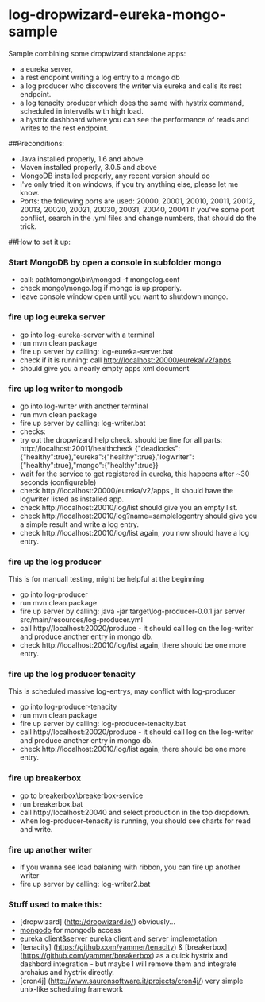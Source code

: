 # log-dropwizard-eureka-mongo-sample
Sample combining some dropwizard standalone apps: 
* a eureka server, 
* a rest endpoint writing a log entry to a mongo db 
* a log producer who discovers the writer via eureka and calls its rest endpoint.
* a log tenacity producer which does the same with hystrix command, scheduled in intervalls with high load.
* a hystrix dashboard where you can see the performance of reads and writes to the rest endpoint.

##Preconditions:
 * Java installed properly, 1.6 and above
 * Maven installed properly, 3.0.5 and above
 * MongoDB installed properly, any recent version should do
 * I've only tried it on windows, if you try anything else, please let me know.
 * Ports: the following ports are used: 20000, 20001, 20010, 20011, 20012, 20013, 20020, 20021, 20030, 20031, 20040, 20041
 	If you've some port conflict, search in the .yml files and change numbers, that should do the trick.

##How to set it up:

### Start MongoDB by open a console in subfolder mongo
 * call: pathtomongo\bin\mongod -f mongolog.conf
 * check mongo\mongo.log if mongo is up properly.
 * leave console window open until you want to shutdown mongo.

### fire up log eureka server
 * go into log-eureka-server with a terminal 
 * run mvn clean package
 * fire up server by calling: log-eureka-server.bat
 * check if it is running: call [http://localhost:20000/eureka/v2/apps](http://localhost:20000/eureka/v2/apps)
 * should give you a nearly empty apps xml document

### fire up log writer to mongodb
 * go into log-writer with another terminal
 * run mvn clean package
 * fire up server by calling: log-writer.bat
 * checks:
 * try out the dropwizard help check. should be fine for all parts: http://localhost:20011/healthcheck
	{"deadlocks":{"healthy":true},"eureka":{"healthy":true},"logwriter":{"healthy":true},"mongo":{"healthy":true}}
 * wait for the service to get registered in eureka, this happens after ~30 seconds (configurable)
 * check http://localhost:20000/eureka/v2/apps , it should have the logwriter listed as installed app.
 * check http://localhost:20010/log/list should give you an empty list.
 * check http://localhost:20010/log?name=samplelogentry should give you a simple result and write a log entry.
 * check http://localhost:20010/log/list again, you now should have a log entry.


### fire up the log producer 
This is for manuall testing, might be helpful at the beginning
 * go into log-producer
 * run mvn clean package
 * fire up server by calling: java -jar target\log-producer-0.0.1.jar server src/main/resources/log-producer.yml
 * call http://localhost:20020/produce - it should call log on the log-writer and produce another entry in mongo db.
 * check http://localhost:20010/log/list again, there should be one more entry.
 
### fire up the log producer tenacity
This is scheduled massive log-entrys, may conflict with log-producer
 * go into log-producer-tenacity
 * run mvn clean package
 * fire up server by calling: log-producer-tenacity.bat
 * call http://localhost:20020/produce - it should call log on the log-writer and produce another entry in mongo db.
 * check http://localhost:20010/log/list again, there should be one more entry.
 
### fire up breakerbox
 * go to breakerbox\breakerbox-service
 * run breakerbox.bat
 * call http://localhost:20040 and select production in the top dropdown.
 * when log-producer-tenacity is running, you should see charts for read and write.
 
### fire up another writer
 * if you wanna see load balaning with ribbon, you can fire up another writer
 * fire up server by calling: log-writer2.bat
 
### Stuff used to make this:
 * [dropwizard] (http://dropwizard.io/) obviously...
 * [mongodb](https://github.com/eeb/dropwizard-mongo) for mongodb access
 * [eureka client&server](https://github.com/jlewallen/dropwizard-discovery) eureka client and server implemetation
 * [tenacity] (https://github.com/yammer/tenacity) & [breakerbox] (https://github.com/yammer/breakerbox) as a quick hystrix and dashbord integration - but maybe I will remove them and integrate archaius and hystrix directly.
 * [cron4j] (http://www.sauronsoftware.it/projects/cron4j/) very simple unix-like scheduling framework